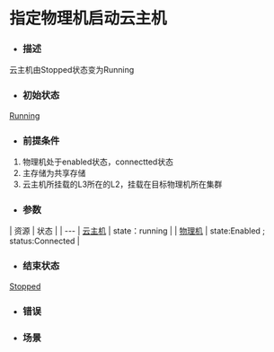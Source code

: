 # 指定物理机启动云主机

* ### 描述

 云主机由Stopped状态变为Running

* ### 初始状态

 [Running](/Unit/VM/status.md)

* ### 前提条件

 1. 物理机处于enabled状态，connectted状态
 2. 主存储为共享存储
 3. 云主机所挂载的L3所在的L2，挂载在目标物理机所在集群

* ### 参数

 | 资源 | 状态 |
 | ---
 | [云主机](/Unit/VM/README.md) | state：running | 
 | [物理机](/Unit/Host/README.md) | state:Enabled ; status:Connected |


* ### 结束状态

 [Stopped](/Unit/VM/status.md)

* ### 错误

* ### 场景


